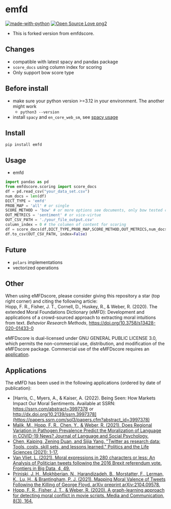 # emfd
[![made-with-python](https://img.shields.io/badge/Made%20with-Python-1f425f.svg)](https://www.python.org/) [![Open Source Love png2](https://badges.frapsoft.com/os/v2/open-source.png?v=103)](https://github.com/ellerbrock/open-source-badges/)

- This is forked version from emfdscore.

## Changes
- compatible with latest spacy and pandas package
- `score_docs` using column index for scoring
- Only support bow score type

## Before install

- make sure your python version >=3.12 in your environment. The another might work
    - `python3 --version`
- install `spacy` and `en_core_web_sm`, see [spacy usage](https://spacy.io/usage)

## Install 

`
pip install emfd
`

## Usage
- emfd
```python
import pandas as pd
from emfdscore.scoring import score_docs
df = pd.read_csv("your_data_set.csv")
num_docs = len(df)
DICT_TYPE = 'emfd'
PROB_MAP = 'all' # or single
SCORE_METHOD = 'bow' # or more options see documents, only bow tested currently
OUT_METRICS = 'sentiment' # or vice-virtue
OUT_CSV_PATH = './your_file_output.csv'
column_index = 0 # the columen of content for scoring
df = score_docs(df,DICT_TYPE,PROB_MAP,SCORE_METHOD,OUT_METRICS,num_docs,column_index)
df.to_csv(OUT_CSV_PATH, index=False)
```

## Future
- `polars` implementations
- vectorized operations

## Other
When using eMFDscore, please consider giving this repository a star (top right corner) and citing the following article:  
Hopp, F. R., Fisher, J. T., Cornell, D., Huskey, R., & Weber, R. (2020). The extended Moral Foundations Dictionary (eMFD): Development and applications of a crowd-sourced approach to extracting moral intuitions from text. _Behavior Research Methods_, https://doi.org/10.3758/s13428-020-01433-0 

eMFDscore is dual-licensed under GNU GENERAL PUBLIC LICENSE 3.0, which permits the non-commercial use, distribution, and modification of the eMFDscore package. Commercial use of the eMFDscore requires an [application](https://forms.gle/RSKzZ2DvDyaprfeE8).

## Applications 
The eMFD has been used in the following applications (ordered by date of publication):
- [Harris, C., Myers, A., & Kaiser, A. (2022). Being Seen: How Markets Impact Our Moral Sentiments. Available at SSRN: https://ssrn.com/abstract=3997378 or http://dx.doi.org/10.2139/ssrn.3997378](https://papers.ssrn.com/sol3/papers.cfm?abstract_id=3997378) 
- [Malik, M., Hopp, F. R., Chen, Y., & Weber, R. (2021). Does Regional Variation in Pathogen Prevalence Predict the Moralization of Language in COVID-19 News? Journal of Language and Social Psychology.](https://doi.org/10.1177%2F0261927X211044194)
- [Chen, Kaiping, Zening Duan, and Sijia Yang. "Twitter as research data: Tools, costs, skill sets, and lessons learned." Politics and the Life Sciences (2021): 1-17.](https://www.cambridge.org/core/journals/politics-and-the-life-sciences/article/twitter-as-research-data/6B31D18C5E2F9B8F9C0301BFB05F1C27)
- [Van Vliet, L. (2021). Moral expressions in 280 characters or less: An Analysis of Politician tweets following the 2016 Brexit referendum vote. Frontiers in Big Data, 4, 49.](https://www.frontiersin.org/articles/10.3389/fdata.2021.699653/full)
- [Priniski, J. H., Mokhberian, N., Harandizadeh, B., Morstatter, F., Lerman, K., Lu, H., & Brantingham, P. J. (2021). Mapping Moral Valence of Tweets Following the Killing of George Floyd. arXiv preprint arXiv:2104.09578.](https://arxiv.org/abs/2104.09578)
- [Hopp, F. R., Fisher, J. T., & Weber, R. (2020). A graph-learning approach for detecting moral conflict in movie scripts. Media and Communication, 8(3), 164.](https://www.cogitatiopress.com/mediaandcommunication/article/view/3155)

